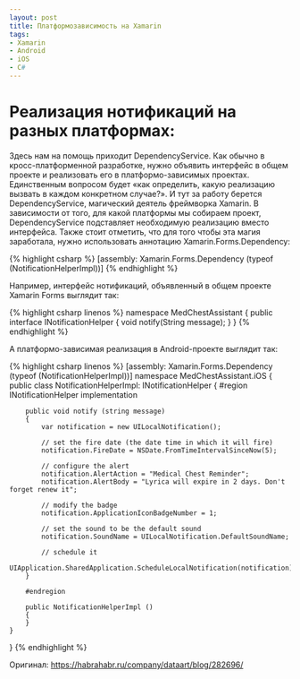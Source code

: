 ```yaml
---
layout: post
title: Платформозависимость на Xamarin
tags:
- Xamarin
- Android
- iOS
- С#
---
```

# Реализация нотификаций на разных платформах: #
Здесь нам на помощь приходит DependencyService.
Как обычно в кросс-платформенной разработке, нужно объявить интерфейс в общем проекте и реализовать его в платформо-зависимых проектах. Единственным вопросом будет «как определить, какую реализацию вызвать в каждом конкретном случае?». И тут за работу берется DependencyService, магический деятель фреймворка Xamarin. В зависимости от того, для какой платформы мы собираем проект, DependencyService подставляет необходимую реализацию вместо интерфейса.
Также стоит отметить, что для того чтобы эта магия заработала, нужно использовать аннотацию Xamarin.Forms.Dependency:

{% highlight csharp %}
[assembly: Xamarin.Forms.Dependency (typeof (NotificationHelperImpl))]
{% endhighlight %}

Например, интерфейс нотификаций, объявленный в общем проекте Xamarin Forms выглядит так:

{% highlight csharp linenos %}
namespace MedChestAssistant
{
    public interface INotificationHelper
    {
        void notify(String message);
    }
}
{% endhighlight %}


А платформо-зависимая реализация в Android-проекте выглядит так:

{% highlight csharp linenos %}
[assembly: Xamarin.Forms.Dependency (typeof (NotificationHelperImpl))]
namespace MedChestAssistant.iOS
{
    public class NotificationHelperImpl: INotificationHelper
    {
        #region INotificationHelper implementation

        public void notify (string message)
        {
            var notification = new UILocalNotification();

            // set the fire date (the date time in which it will fire)
            notification.FireDate = NSDate.FromTimeIntervalSinceNow(5);

            // configure the alert
            notification.AlertAction = "Medical Chest Reminder";
            notification.AlertBody = "Lyrica will expire in 2 days. Don't forget renew it";

            // modify the badge
            notification.ApplicationIconBadgeNumber = 1;

            // set the sound to be the default sound
            notification.SoundName = UILocalNotification.DefaultSoundName;

            // schedule it
            UIApplication.SharedApplication.ScheduleLocalNotification(notification);
        }

        #endregion

        public NotificationHelperImpl ()
        {
        }
    }
} 
{% endhighlight %}

Оригинал: <https://habrahabr.ru/company/dataart/blog/282696/>


